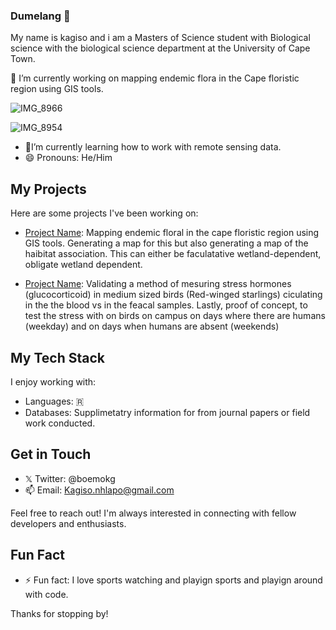 ### Dumelang 👋
 
 My name is kagiso and i am a Masters of Science student with Biological science with the biological science department at the University of Cape Town.   

🔭 I’m currently working on mapping endemic flora in the Cape floristic region using GIS tools.

![IMG_8966](https://github.com/Boemokg/Boemokg/assets/130784383/21f9a37e-bcc2-4da7-9f06-46efc1bbbcd5)

![IMG_8954](https://github.com/Boemokg/Boemokg/assets/130784383/38c7dba4-7cab-40c7-9724-38e6752b56e0)


- 💼I’m currently learning how to work with remote sensing data. 
- 😄 Pronouns: He/Him 

## My Projects

Here are some projects I've been working on:

- [Project Name](https://github.com/Boemokg/GIS-mapping):
  Mapping endemic floral in the cape floristic region using GIS tools. Generating a map for this but also generating a map of the haibitat association. This can either be faculatative wetland-dependent, obligate wetland dependent.
  
- [Project Name](https://github.com/Boemokg/Stress-in-the-city-):
  Validating a method of mesuring stress hormones (glucocorticoid) in medium sized birds (Red-winged starlings) ciculating in the the blood vs in the feacal samples. Lastly, proof of concept, to test the stress with on birds on campus on days where there are humans (weekday) and on days when humans are absent (weekends)

## My Tech Stack

I enjoy working with:

- Languages: 🇷 
- Databases: Supplimetatry information for from journal papers or field work conducted. 

## Get in Touch

- 𝕏 Twitter: @boemokg 
- 📫 Email: Kagiso.nhlapo@gmail.com

Feel free to reach out! I'm always interested in connecting with fellow developers and enthusiasts.

## Fun Fact

- ⚡ Fun fact: I love sports watching and playign sports and playign around with code. 

Thanks for stopping by!
